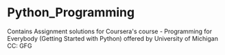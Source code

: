 # Python_Programming
Contains Assignment solutions for Coursera's course - Programming for Everybody (Getting Started with Python) offered by
University of Michigan
CC: GFG
